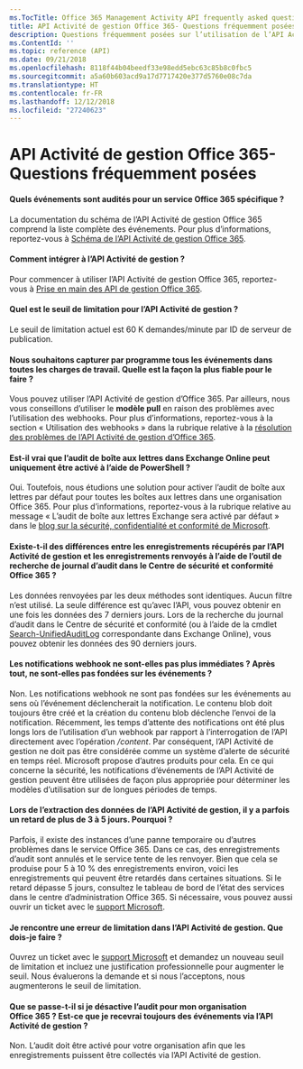```yaml
---
ms.TocTitle: Office 365 Management Activity API frequently asked questions
title: API Activité de gestion Office 365- Questions fréquemment posées
description: Questions fréquemment posées sur l’utilisation de l’API Activité de gestion Office 365
ms.ContentId: ''
ms.topic: reference (API)
ms.date: 09/21/2018
ms.openlocfilehash: 8118f44b04beedf33e98edd5ebc63c85b8c0fbc5
ms.sourcegitcommit: a5a60b603acd9a17d7717420e377d5760e08c7da
ms.translationtype: HT
ms.contentlocale: fr-FR
ms.lasthandoff: 12/12/2018
ms.locfileid: "27240623"
---
```

# <a name="office-365-management-activity-api-frequently-asked-questions"></a>API Activité de gestion Office 365- Questions fréquemment posées

#### <a name="what-events-are-audited-for-a-specific-office-365-service"></a>Quels événements sont audités pour un service Office 365 spécifique ?

La documentation du schéma de l’API Activité de gestion Office 365 comprend la liste complète des événements. Pour plus d’informations, reportez-vous à [Schéma de l’API Activité de gestion Office 365](office-365-management-activity-api-schema.md).

#### <a name="how-do-i-onboard-to-the-management-activity-api"></a>Comment intégrer à l’API Activité de gestion ?

Pour commencer à utiliser l’API Activité de gestion Office 365, reportez-vous à [Prise en main des API de gestion Office 365](get-started-with-office-365-management-apis.md).
 
#### <a name="what-is-the-throttling-limit-for-the--management-activity-api"></a>Quel est le seuil de limitation pour l’API Activité de gestion ?

Le seuil de limitation actuel est 60 K demandes/minute par ID de serveur de publication. 

#### <a name="we-want-to-programmatically-capture-all-events-in-all-workloads-what-is-the-most-reliable-way-to-do-this"></a>Nous souhaitons capturer par programme tous les événements dans toutes les charges de travail. Quelle est la façon la plus fiable pour le faire ?

Vous pouvez utiliser l’API Activité de gestion d’Office 365. Par ailleurs, nous vous conseillons d’utiliser le **modèle pull** en raison des problèmes avec l’utilisation des webhooks. Pour plus d’informations, reportez-vous à la section « Utilisation des webhooks » dans la rubrique relative à la [résolution des problèmes de l’API Activité de gestion d’Office 365](troubleshooting-the-office-365-management-activity-api.md#using-webhooks).

#### <a name="is-it-true-that-mailbox-auditing-in-exchange-online-can-only-be-enabled-by-using-powershell"></a>Est-il vrai que l’audit de boîte aux lettres dans Exchange Online peut uniquement être activé à l’aide de PowerShell ?

Oui. Toutefois, nous étudions une solution pour activer l’audit de boîte aux lettres par défaut pour toutes les boîtes aux lettres dans une organisation Office 365. Pour plus d’informations, reportez-vous à la rubrique relative au message « L’audit de boîte aux lettres Exchange sera activé par défaut » dans le [blog sur la sécurité, confidentialité et conformité de Microsoft](https://techcommunity.microsoft.com/t5/Security-Privacy-and-Compliance/Exchange-Mailbox-Auditing-will-be-enabled-by-default/ba-p/215171).

#### <a name="are-there-any-differences-in-the-records-that-are-fetched-by-the-management-activity-api-versus-the-records-that-are-returned-by-using-the-audit-log-search-tool-in-the-office-365-security--compliance-center"></a>Existe-t-il des différences entre les enregistrements récupérés par l’API Activité de gestion et les enregistrements renvoyés à l’aide de l’outil de recherche de journal d’audit dans le Centre de sécurité et conformité Office 365 ?

Les données renvoyées par les deux méthodes sont identiques. Aucun filtre n’est utilisé. La seule différence est qu’avec l’API, vous pouvez obtenir en une fois les données des 7 derniers jours. Lors de la recherche du journal d’audit dans le Centre de sécurité et conformité (ou à l’aide de la cmdlet [Search-UnifiedAuditLog](https://docs.microsoft.com/powershell/module/exchange/policy-and-compliance-audit/search-unifiedauditlog) correspondante dans Exchange Online), vous pouvez obtenir les données des 90 derniers jours. 
 
#### <a name="arent-webhook-notifications-more-immediate-after-all-arent-they-event-driven"></a>Les notifications webhook ne sont-elles pas plus immédiates ? Après tout, ne sont-elles pas fondées sur les événements ?

Non. Les notifications webhook ne sont pas fondées sur les événements au sens où l’événement déclencherait la notification. Le contenu blob doit toujours être créé et la création du contenu blob déclenche l’envoi de la notification. Récemment, les temps d’attente des notifications ont été plus longs lors de l’utilisation d’un webhook par rapport à l’interrogation de l’API directement avec l’opération */content*. Par conséquent, l’API Activité de gestion ne doit pas être considérée comme un système d’alerte de sécurité en temps réel. Microsoft propose d’autres produits pour cela. En ce qui concerne la sécurité, les notifications d’événements de l’API Activité de gestion peuvent être utilisées de façon plus appropriée pour déterminer les modèles d’utilisation sur de longues périodes de temps.

#### <a name="when-pulling-the-data-from-the-management-activity-api-there-is-sometimes-a-delay-of-more-than-3-to-5-days-why-is-this"></a>Lors de l’extraction des données de l’API Activité de gestion, il y a parfois un retard de plus de 3 à 5 jours. Pourquoi ?

Parfois, il existe des instances d’une panne temporaire ou d’autres problèmes dans le service Office 365. Dans ce cas, des enregistrements d’audit sont annulés et le service tente de les renvoyer. Bien que cela se produise pour 5 à 10 % des enregistrements environ, voici les enregistrements qui peuvent être retardés dans certaines situations. Si le retard dépasse 5 jours, consultez le tableau de bord de l’état des services dans le centre d’administration Office 365. Si nécessaire, vous pouvez aussi ouvrir un ticket avec le [support Microsoft](https://support.office.com/article/contact-support-for-business-products-admin-help-32a17ca7-6fa0-4870-8a8d-e25ba4ccfd4b#ID0EAADAAA=online).

#### <a name="im-encountering-a-throttling-error-in-the-management-activity-api-what-should-i-do"></a>Je rencontre une erreur de limitation dans l’API Activité de gestion. Que dois-je faire ?

Ouvrez un ticket avec le [support Microsoft](https://support.office.com/article/contact-support-for-business-products-admin-help-32a17ca7-6fa0-4870-8a8d-e25ba4ccfd4b#ID0EAADAAA=online) et demandez un nouveau seuil de limitation et incluez une justification professionnelle pour augmenter le seuil. Nous évaluerons la demande et si nous l’acceptons, nous augmenterons le seuil de limitation.

#### <a name="what-happens-if-i-disable-auditing-for-my-office-365-organization-will-i-still-get-events-via-the-management-activty-api"></a>Que se passe-t-il si je désactive l’audit pour mon organisation Office 365 ? Est-ce que je recevrai toujours des événements via l’API Activité de gestion ?

Non. L’audit doit être activé pour votre organisation afin que les enregistrements puissent être collectés via l’API Activité de gestion.

